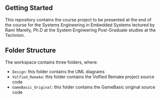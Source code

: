 ## Getting Started

This repository contains the course project to be presented at the end of the course 
for the Systems Engineering in Embedded Systems lectured by Rami Marelly, Ph.D at the 
System Engineering Post-Graduate studies at the Technion.

## Folder Structure

The workspace contains three folders, where:

- `Design`: this folder contains the UML diagrams
- `Volfied_Remake`: this folder contains the Volfied Remake project source code
- `GameBasic_Original`: this folder contains the GameBasic original source code
